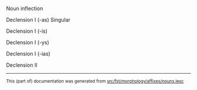 Noun inflection

Declension I (-as)
Singular

Declension I (-is)

Declension I (-ys)

Declension I (-ias)

Declension II

* * *

<small>This (part of) documentation was generated from [src/fst/morphology/affixes/nouns.lexc](https://github.com/giellalt/lang-lit/blob/main/src/fst/morphology/affixes/nouns.lexc)</small>
